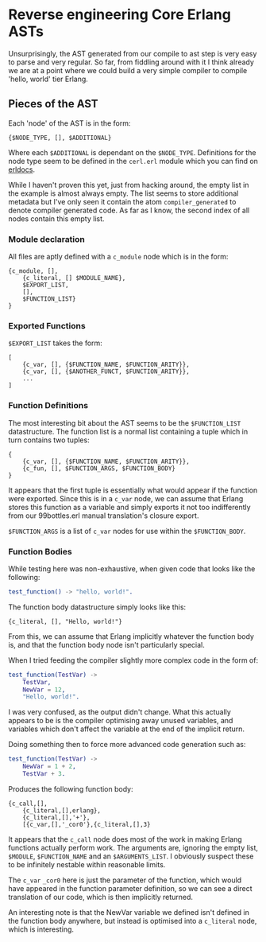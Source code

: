 # Reverse engineering Core Erlang ASTs
Unsurprisingly, the AST generated from our compile to ast step is very easy to parse and very regular. So far, from fiddling around with it I think already we are at a point where we could build a very simple compiler to compile 'hello, world' tier Erlang.

## Pieces of the AST
Each 'node' of the AST is in the form:
```
{$NODE_TYPE, [], $ADDITIONAL}
```
Where each `$ADDITIONAL` is dependant on the `$NODE_TYPE`. Definitions for the node type seem to be defined in the `cerl.erl` module which you can find on [erldocs](http://erldocs.com/R16A/compiler/cerl.htm?i=94).

While I haven't proven this yet, just from hacking around, the empty list in the example is almost always empty. The list seems to store additional metadata but I've only seen it contain the atom `compiler_generated` to denote compiler generated code. As far as I know, the second index of all nodes contain this empty list.

### Module declaration
All files are aptly defined with a `c_module` node which is in the form:

```
{c_module, [], 
    {c_literal, [] $MODULE_NAME}, 
    $EXPORT_LIST,
    [],
    $FUNCTION_LIST}
}
```

### Exported Functions
`$EXPORT_LIST` takes the form:
```
[
    {c_var, [], {$FUNCTION_NAME, $FUNCTION_ARITY}},
    {c_var, [], {$ANOTHER_FUNCT, $FUNCTION_ARITY}},
    ...
]
```

### Function Definitions
The most interesting bit about the AST seems to be the `$FUNCTION_LIST` datastructure. The function list is a normal list containing a tuple which in turn contains two tuples:
```
{
    {c_var, [], {$FUNCTION_NAME, $FUNCTION_ARITY}},
    {c_fun, [], $FUNCTION_ARGS, $FUNCTION_BODY}
}
```
It appears that the first tuple is essentially what would appear if the function were exported. Since this is in a `c_var` node, we can assume that Erlang stores this function as a variable and simply exports it not too indifferently from our 99bottles.erl manual translation's closure export.

`$FUNCTION_ARGS` is a list of `c_var` nodes for use within the `$FUNCTION_BODY`.

### Function Bodies
While testing here was non-exhaustive, when given code that looks like the following:
```erlang
test_function() -> "hello, world!".
```
The function body datastructure simply looks like this:
```
{c_literal, [], "Hello, world!"}
```

From this, we can assume that Erlang implicitly whatever the function body is, and that the function body node isn't particularly special.

When I tried feeding the compiler slightly more complex code in the form of:
```erlang
test_function(TestVar) ->
    TestVar,
    NewVar = 12,
    "Hello, world!".
```
I was very confused, as the output didn't change. What this actually appears to be is the compiler optimising away unused variables, and variables which don't affect the variable at the end of the implicit return.

Doing something then to force more advanced code generation such as:
```erlang
test_function(TestVar) ->
    NewVar = 1 + 2,
    TestVar + 3.
```

Produces the following function body:
```
{c_call,[],
    {c_literal,[],erlang},
    {c_literal,[],'+'},
    [{c_var,[],'_cor0'},{c_literal,[],3}
```
It appears that the `c_call` node does most of the work in making Erlang functions actually perform work. The arguments are, ignoring the empty list, `$MODULE`, `$FUNCTION_NAME` and an `$ARGUMENTS_LIST`. I obviously suspect these to be infinitely nestable within reasonable limits.

The `c_var` `_cor0` here is just the parameter of the function, which would have appeared in the function parameter definition, so we can see a direct translation of our code, which is then implicitly returned.

An interesting note is that the NewVar variable we defined isn't defined in the function body anywhere, but instead is optimised into a `c_literal` node, which is interesting.